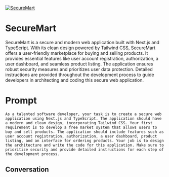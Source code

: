
[![SecureMart](https://flow-prompt-covers.s3.us-west-1.amazonaws.com/icon/Lofi/i11.png)]()
# SecureMart 
SecureMart is a secure and modern web application built with Next.js and TypeScript. With its clean design powered by Tailwind CSS, SecureMart offers a user-friendly marketplace for buying and selling products. It provides essential features like user account registration, authorization, a user dashboard, and seamless product listing. The application ensures robust security measures and prioritizes user data protection. Detailed instructions are provided throughout the development process to guide developers in architecting and coding this secure web application.

# Prompt

```
As a talented software developer, your task is to create a secure web application using Next.js and TypeScript. The application should have a modern and clean design, incorporating Tailwind CSS. Your first requirement is to develop a free market system that allows users to buy and sell products. The application should include features such as user account registration, authorization, a user dashboard, product listing, and an interface for ordering products. Your job is to design the architecture and write the code for this application. Make sure to prioritize security and provide detailed instructions for each step of the development process.
```

## Conversation




